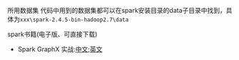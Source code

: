 所用数据集
代码中用到的数据集都可以在spark安装目录的data子目录中找到，具体为`xxx\spark-2.4.5-bin-hadoop2.7\data`

spark书籍(电子版、可直接下载)
- Spark GraphX 实战:[中文](https://blog.csdn.net/qq_29447481/article/details/90212611);[英文](https://github.com/zhuxiuwei/GraphXInAction/blob/master/Spark%20GraphX%20In%20Action.pdf)
